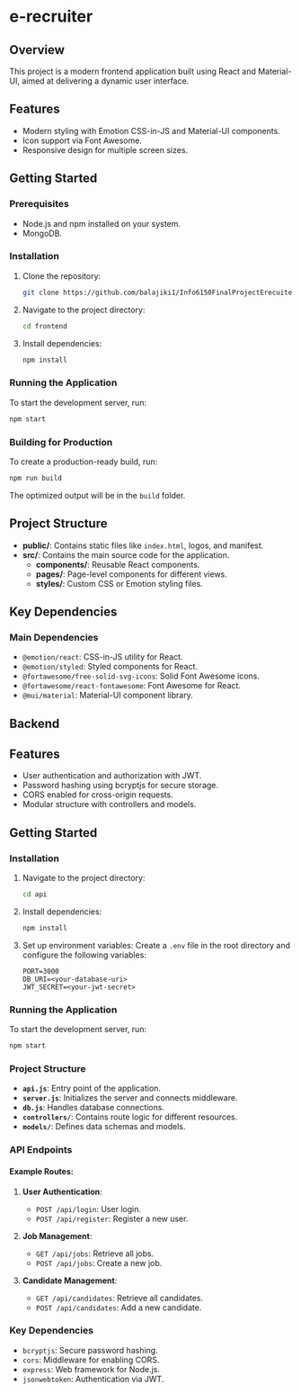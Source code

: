 
# e-recruiter

## Overview
This project is a modern frontend application built using React and Material-UI, 
aimed at delivering a dynamic user interface.

## Features
- Modern styling with Emotion CSS-in-JS and Material-UI components.
- Icon support via Font Awesome.
- Responsive design for multiple screen sizes.

## Getting Started

### Prerequisites
- Node.js and npm installed on your system.
- MongoDB.

### Installation

1. Clone the repository:
   ```bash
   git clone https://github.com/balajiki1/Info6150FinalProjectErecuiter.git
   ```

2. Navigate to the project directory:
   ```bash
   cd frontend
   ```

3. Install dependencies:
   ```bash
   npm install
   ```

### Running the Application

To start the development server, run:
```bash
npm start
```

### Building for Production

To create a production-ready build, run:
```bash
npm run build
```

The optimized output will be in the `build` folder.

## Project Structure

- **public/**: Contains static files like `index.html`, logos, and manifest.
- **src/**: Contains the main source code for the application.
  - **components/**: Reusable React components.
  - **pages/**: Page-level components for different views.
  - **styles/**: Custom CSS or Emotion styling files.

## Key Dependencies

### Main Dependencies
- `@emotion/react`: CSS-in-JS utility for React.
- `@emotion/styled`: Styled components for React.
- `@fortawesome/free-solid-svg-icons`: Solid Font Awesome icons.
- `@fortawesome/react-fontawesome`: Font Awesome for React.
- `@mui/material`: Material-UI component library.

## Backend

## Features
- User authentication and authorization with JWT.
- Password hashing using bcryptjs for secure storage.
- CORS enabled for cross-origin requests.
- Modular structure with controllers and models.

## Getting Started

### Installation

1. Navigate to the project directory:
   ```bash
   cd api
   ```

2. Install dependencies:
   ```bash
   npm install
   ```

3. Set up environment variables:
   Create a `.env` file in the root directory and configure the following variables:
   ```env
   PORT=3000
   DB_URI=<your-database-uri>
   JWT_SECRET=<your-jwt-secret>
   ```

### Running the Application

To start the development server, run:
```bash
npm start
```

### Project Structure

- **`api.js`**: Entry point of the application.
- **`server.js`**: Initializes the server and connects middleware.
- **`db.js`**: Handles database connections.
- **`controllers/`**: Contains route logic for different resources.
- **`models/`**: Defines data schemas and models.

### API Endpoints

#### Example Routes:
1. **User Authentication**:
   - `POST /api/login`: User login.
   - `POST /api/register`: Register a new user.

2. **Job Management**:
   - `GET /api/jobs`: Retrieve all jobs.
   - `POST /api/jobs`: Create a new job.

3. **Candidate Management**:
   - `GET /api/candidates`: Retrieve all candidates.
   - `POST /api/candidates`: Add a new candidate.

### Key Dependencies

- `bcryptjs`: Secure password hashing.
- `cors`: Middleware for enabling CORS.
- `express`: Web framework for Node.js.
- `jsonwebtoken`: Authentication via JWT.
